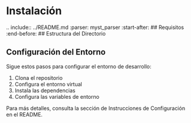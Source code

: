 Instalación
==========

.. include:: ../README.md
   :parser: myst_parser
   :start-after: ## Requisitos
   :end-before: ## Estructura del Directorio

Configuración del Entorno
-----------------------

Sigue estos pasos para configurar el entorno de desarrollo:

1. Clona el repositorio
2. Configura el entorno virtual
3. Instala las dependencias
4. Configura las variables de entorno

Para más detalles, consulta la sección de Instrucciones de Configuración en el README.